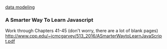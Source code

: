 [data modeling](https://github.com/ATL-WDI-Curriculum/atl-wdi-10/tree/master/homework/unit_01/javaScript/data-modeling)

### A Smarter Way To Learn Javascript

Work through Chapters 41-45 (don't worry, there are a lot of blank pages)
http://www.cpp.edu/~jcmcgarvey/513_2016/ASmarterWaytoLearnJavaScript.pdf
